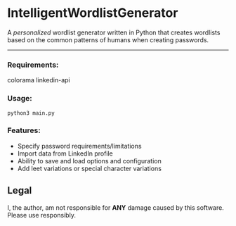 # IntelligentWordlistGenerator
A *personalized* wordlist generator written in Python that creates wordlists based on the common patterns of humans when creating passwords. 


---
### Requirements:

colorama
linkedin-api

### Usage:

`python3 main.py`

### Features:

* Specify password requirements/limitations
* Import data from LinkedIn profile
* Ability to save and load options and configuration
* Add leet variations or special character variations


## Legal

I, the author, am not responsible for **ANY** damage caused by this software. Please use responsibly.
